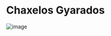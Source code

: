 # Chaxelos Gyarados

![image](https://github.com/ElGatoFiestero/TutorialTemasNintendoSwitch/assets/159089859/46ed5259-e97f-40ed-8ff1-d04ccf571b89)

